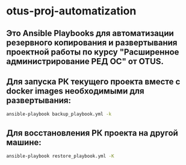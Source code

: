 # otus-proj-automatization

## Это Ansible Playbooks для автоматизации резервного копирования и развертывания проектной работы по курсу "Расширенное администрирование РЕД ОС" от OTUS.
## Для запуска РК текущего проекта вместе с docker images необходимыми для развертывания:

```sh
ansible-playbook backup_playbook.yml -k
```
## Для восстановления РК проекта на другой машине:
```sh
ansible-playbook restore_playbook.yml -K
```
